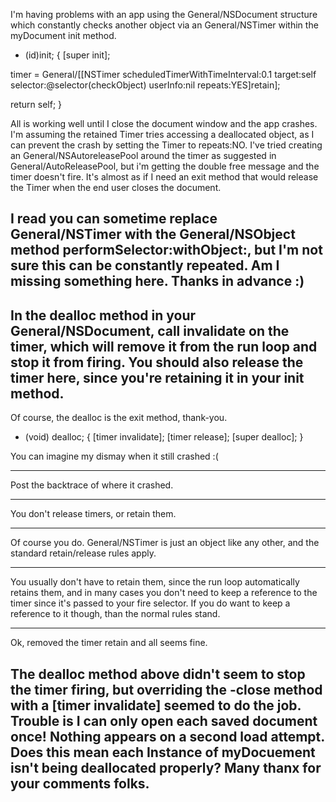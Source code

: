
I'm having problems with an app using the General/NSDocument structure which constantly checks another object via an General/NSTimer within the myDocument init method.

    

- (id)init;
{
[super init];

timer = General/[[NSTimer scheduledTimerWithTimeInterval:0.1 
target:self selector:@selector(checkObject) userInfo:nil repeats:YES]retain];

return self;
}



All is working well until I close the document window and the app crashes.  I'm assuming the retained Timer tries accessing a deallocated object, 
as I can prevent the crash by setting the Timer to repeats:NO.
I've tried creating an General/NSAutoreleasePool around the timer as suggested in General/AutoReleasePool, but i'm getting the double free message and the timer doesn't fire.
It's almost as if I need an exit method that would release the Timer when the end user closes the document.

I read you can sometime replace General/NSTimer with the General/NSObject method performSelector:withObject:, but I'm not sure this can be constantly repeated.
Am I missing something here. Thanks in advance :)
----
In the dealloc method in your General/NSDocument, call     invalidate on the timer, which will remove it from the run loop and stop it from firing. You should also release the timer here, since you're retaining it in your init method.
----
Of course, the dealloc is the exit method, thank-you.  
    
- (void) dealloc;
{
[timer invalidate];
[timer release];
[super dealloc];
}

You can imagine my dismay when it still crashed :(

----
Post the backtrace of where it crashed.

----
You don't release timers, or retain them.

----
Of course you do. General/NSTimer is just an object like any other, and the standard retain/release rules apply.

----
You usually don't have to retain them, since the run loop automatically retains them, and in many cases you don't need to keep a reference to the timer since it's passed to your fire selector. If you do want to keep a reference to it though, than the normal rules stand.

----
Ok, removed the timer retain and all seems fine.

The dealloc method above didn't seem to stop the timer firing, but overriding the -close method with a [timer invalidate] seemed to do the job.  Trouble is I can only open each saved document once!  Nothing appears on a second load attempt.
Does this mean each Instance of myDocuement isn't being deallocated properly? Many thanx for your comments folks.
----